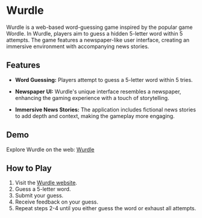 # Wurdle

Wurdle is a web-based word-guessing game inspired by the popular game Wordle. In Wurdle, players aim to guess a hidden 5-letter word within 5 attempts. The game features a newspaper-like user interface, creating an immersive environment with accompanying news stories.

## Features

- **Word Guessing:** Players attempt to guess a 5-letter word within 5 tries.
  
- **Newspaper UI:** Wurdle's unique interface resembles a newspaper, enhancing the gaming experience with a touch of storytelling.

- **Immersive News Stories:** The application includes fictional news stories to add depth and context, making the gameplay more engaging.

## Demo

Explore Wurdle on the web: [Wurdle](https://wurdle-u88k.onrender.com/)

## How to Play

1. Visit the [Wurdle website](https://wurdle-u88k.onrender.com/).
2. Guess a 5-letter word.
3. Submit your guess.
4. Receive feedback on your guess.
5. Repeat steps 2-4 until you either guess the word or exhaust all attempts.

